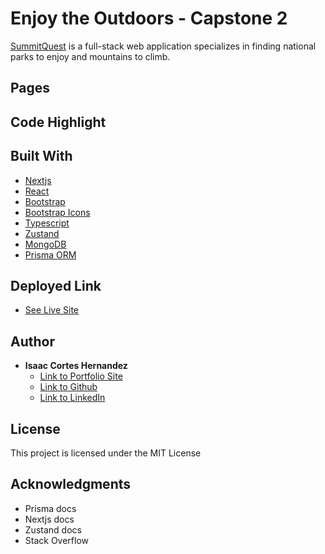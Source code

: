 # Enjoy the Outdoors - Capstone 2

[SummitQuest](https://summitquest.isaaccortes.com/) is a full-stack web application specializes in finding national parks to enjoy and mountains to climb.

## Pages

## Code Highlight

## Built With

* [Nextjs](https://nextjs.org/docs)
* [React](https://react.dev/reference/react)
* [Bootstrap](https://getbootstrap.com/docs/5.3/getting-started/introduction/)
* [Bootstrap Icons](https://icons.getbootstrap.com/)
* [Typescript](https://www.typescriptlang.org/docs/)
* [Zustand](https://docs.pmnd.rs/zustand/getting-started/introduction)
* [MongoDB](https://www.mongodb.com/docs/)
* [Prisma ORM](https://www.prisma.io/docs/getting-started)

## Deployed Link

* [See Live Site](https://summitquest.isaaccortes.com/)

## Author

* **Isaac Cortes Hernandez** 
  - [Link to Portfolio Site](https://portfolio.isaaccortes.com)
  - [Link to Github](https://github.com/icortes)
  - [Link to LinkedIn](https://www.linkedin.com/cortes-isaac)

## License

This project is licensed under the MIT License 

## Acknowledgments

* Prisma docs
* Nextjs docs
* Zustand docs
* Stack Overflow
